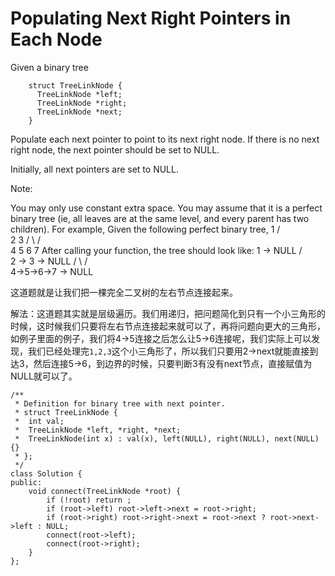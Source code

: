 Populating Next Right Pointers in Each Node
=============
Given a binary tree
```
    struct TreeLinkNode {
      TreeLinkNode *left;
      TreeLinkNode *right;
      TreeLinkNode *next;
    }
```
Populate each next pointer to point to its next right node. If there is no next right node, the next pointer should be set to NULL.

Initially, all next pointers are set to NULL.

Note:

You may only use constant extra space.
You may assume that it is a perfect binary tree (ie, all leaves are at the same level, and every parent has two children).
For example,
Given the following perfect binary tree,
         1
       /  \
      2    3
     / \  / \
    4  5  6  7
After calling your function, the tree should look like:
         1 -> NULL
       /  \
      2 -> 3 -> NULL
     / \  / \
    4->5->6->7 -> NULL


这道题就是让我们把一棵完全二叉树的左右节点连接起来。

解法：这道题其实就是层级遍历。我们用递归，把问题简化到只有一个小三角形的时候，这时候我们只要将左右节点连接起来就可以了，再将问题向更大的三角形，如例子里面的例子，我们将4->5连接之后怎么让5->6连接呢，我们实际上可以发现，我们已经处理完`1,2,3`这个小三角形了，所以我们只要用2->next就能直接到达3，然后连接5->6，到边界的时候，只要判断3有没有next节点，直接赋值为NULL就可以了。

```
/**
 * Definition for binary tree with next pointer.
 * struct TreeLinkNode {
 *  int val;
 *  TreeLinkNode *left, *right, *next;
 *  TreeLinkNode(int x) : val(x), left(NULL), right(NULL), next(NULL) {}
 * };
 */
class Solution {
public:
    void connect(TreeLinkNode *root) {
        if (!root) return ;
        if (root->left) root->left->next = root->right;
        if (root->right) root->right->next = root->next ? root->next->left : NULL;
        connect(root->left);
        connect(root->right);
    }
};
```
